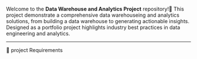 Welcome to the **Data Warehouse and Analytics Project** repository!🚀
This project demonstrate a  comprehensive data warehouseing and analytics solutions, from building a data warehouse to generating actionable insights. Designed as a portfolio project highlights industry best practices in data engineering and analytics.

---
🚀 project Requirements
